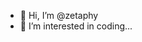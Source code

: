 - 👋 Hi, I’m @zetaphy
- 👀 I’m interested in coding...

<!---
zetaphy/zetaphy is a ✨ special ✨ repository because its `README.md` (this file) appears on your GitHub profile.
You can click the Preview link to take a look at your changes.
--->
